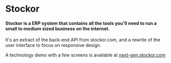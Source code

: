 # Stockor

#### Stockor is a ERP system that contains all the tools you'll need to run a small to medium sized business on the internet.

It's an extract of the back-end API from stockor.com, and a rewrite of the user interface to focus on responsive design.

A technology demo with a few screens is available at [next-gen.stockor.com](http://next-gen.stockor.com)
